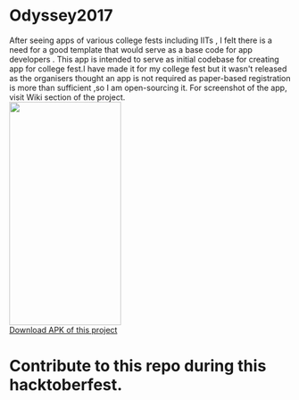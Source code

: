 # Odyssey2017
After seeing apps of various college fests including IITs , I felt there is a need for a good template that would serve as a base
code for app developers .
This app is intended to serve as initial codebase for creating app for college fest.I have made it for my college fest but it wasn't released as the 
organisers thought an app is not required as paper-based registration is more than sufficient ,so I am open-sourcing it.
For screenshot of the app, visit Wiki section of the project.
<br>
<img src="https://github.com/rishabh115/Odyssey2016/raw/screenshots/Screenshot_20170630-164950.png" width="200" height="400"/>
<br/>
[Download APK of this project](https://github.com/rishabh115/Odyssey2017/blob/master/app/app-release.apk)
# Contribute to this repo during this hacktoberfest. 
